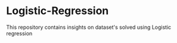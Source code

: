 # Logistic-Regression
This repository contains insights on dataset's solved using Logistic regression
